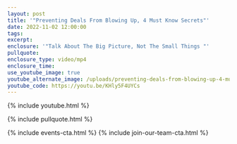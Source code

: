 ```yaml
---
layout: post
title: '"Preventing Deals From Blowing Up, 4 Must Know Secrets"'
date: 2022-11-02 12:00:00
tags:
excerpt:
enclosure: '"Talk About The Big Picture, Not The Small Things "'
pullquote:
enclosure_type: video/mp4
enclosure_time:
use_youtube_image: true
youtube_alternate_image: /uploads/preventing-deals-from-blowing-up-4-must-know-secrets-3.jpg
youtube_code: https://youtu.be/KHly5F4UYCs
---
```

{% include youtube.html %}

{% include pullquote.html %}

{% include events-cta.html %} {% include join-our-team-cta.html %}